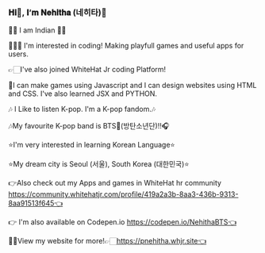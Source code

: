 ### 𝐇𝐢👋, 𝐈’𝐦 𝐍𝐞𝐡𝐢𝐭𝐡𝐚 (네히타)💜

🙋🏻‍ I am Indian 🙋🏻‍

👩🏻‍💻 I'm interested in coding! Making playfull games and useful apps for users.

👉🏻I've also joined WhiteHat Jr coding Platform!

🙂I can make games using Javascript and I can design websites using HTML and CSS. I've also learned JSX and PYTHON.

🎶 I Like to listen K-pop. I'm a K-pop fandom.🎶

🎶My favourite K-pop band is BTS💜(방탄소년단)!!🎧

⭐I'm very interested in learning Korean Language⭐

⭐My dream city is Seoul (서울), South Korea (대한민국)⭐

👉Also check out my Apps and games in WhiteHat hr community https://community.whitehatjr.com/profile/419a2a3b-8aa3-436b-9313-8aa91513f645👈

👉 I'm also available on Codepen.io https://codepen.io/NehithaBTS👈

👸🏻View my website for more!👉🏻https://pnehitha.whjr.site👈


 
